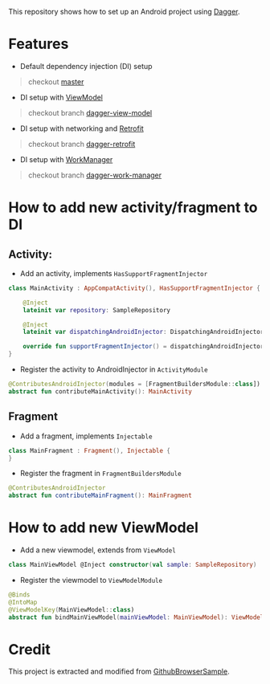 This repository shows how to set up an Android project using [Dagger](https://google.github.io/dagger/).

# Features
- Default dependency injection (DI) setup 
> checkout [master](https://github.com/thuongleit/dagger-sample/tree/master)

- DI setup with [ViewModel](https://developer.android.com/topic/libraries/architecture/viewmodel) 
> checkout branch [dagger-view-model](https://github.com/thuongleit/dagger-sample/tree/dagger-view-model)

- DI setup with networking and [Retrofit](https://github.com/square/retrofit)
> checkout branch [dagger-retrofit](https://github.com/thuongleit/dagger-sample/tree/dagger-retrofit)
 
- DI setup with [WorkManager](https://developer.android.com/topic/libraries/architecture/workmanager/) 
> checkout branch [dagger-work-manager](https://github.com/thuongleit/dagger-sample/tree/dagger-work-manager)

# How to add new activity/fragment to DI

## Activity:

-  Add an activity, implements `HasSupportFragmentInjector`

```kotlin
class MainActivity : AppCompatActivity(), HasSupportFragmentInjector {

    @Inject
    lateinit var repository: SampleRepository

    @Inject
    lateinit var dispatchingAndroidInjector: DispatchingAndroidInjector<Fragment>

    override fun supportFragmentInjector() = dispatchingAndroidInjector
}
```
- Register the activity to AndroidInjector in `ActivityModule`

```kotlin
@ContributesAndroidInjector(modules = [FragmentBuildersModule::class])
abstract fun contributeMainActivity(): MainActivity
```

## Fragment

- Add a fragment, implements `Injectable`

```kotlin
class MainFragment : Fragment(), Injectable {
}
```

- Register the fragment in `FragmentBuildersModule`

```kotlin
@ContributesAndroidInjector
abstract fun contributeMainFragment(): MainFragment
```

# How to add new ViewModel

- Add a new viewmodel, extends from `ViewModel`

```kotlin
class MainViewModel @Inject constructor(val sample: SampleRepository) : ViewModel()
```

- Register the viewmodel to `ViewModelModule`

```kotlin
@Binds
@IntoMap
@ViewModelKey(MainViewModel::class)
abstract fun bindMainViewModel(mainViewModel: MainViewModel): ViewModel
```

# Credit
This project is extracted and modified from [GithubBrowserSample](https://github.com/googlesamples/android-architecture-components/tree/master/GithubBrowserSample).